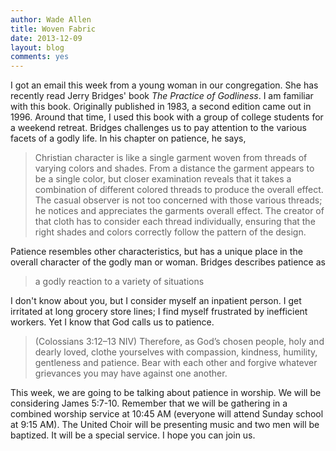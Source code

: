 ```yaml
---
author: Wade Allen
title: Woven Fabric
date: 2013-12-09
layout: blog
comments: yes
---
```

 
I got an email this week from a young woman in our congregation. She has recently read Jerry Bridges' book *The Practice of Godliness*. I am familiar with this book. Originally published in 1983, a second edition came out in 1996. Around that time, I used this book with a group of college students for a weekend retreat. Bridges challenges us to pay attention to the various facets of a godly life. In his chapter on patience, he says,

>Christian character is like a single garment woven from threads of varying colors and shades. From a distance the garment appears to be a single color, but closer examination reveals that it takes a combination of different colored threads to produce the overall effect. The casual observer is not too concerned with those various threads; he notices and appreciates the garments overall effect. The creator of that cloth has to consider each thread individually, ensuring that the right shades and colors correctly follow the pattern of the design.

Patience resembles other characteristics, but has a unique place in the overall character of the godly man or woman. Bridges describes patience as

>a godly reaction to a variety of situations

I don't know about you, but I consider myself an inpatient person. I get irritated at long grocery store lines; I find myself frustrated by inefficient workers. Yet I know that God calls us to patience. 

>(Colossians 3:12–13 NIV) Therefore, as God’s chosen people, holy and dearly loved, clothe yourselves with compassion, kindness, humility, gentleness and patience. Bear with each other and forgive whatever grievances you may have against one another. 

This week, we are going to be talking about patience in worship. We will be considering James 5:7-10. Remember that we will be gathering in a combined worship service at 10:45 AM (everyone will attend Sunday school at 9:15 AM). The United Choir will be presenting music and two men will be baptized. It will be a special service. I hope you can join us.


